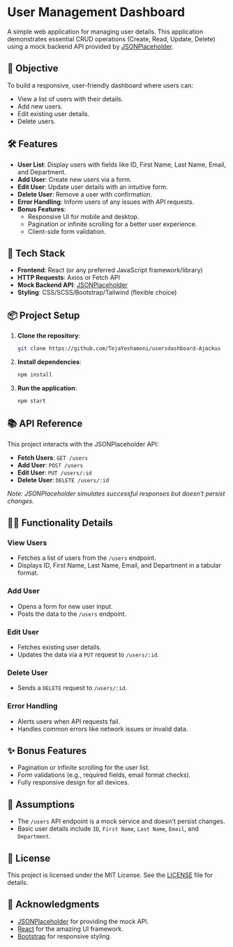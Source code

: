 # User Management Dashboard

A simple web application for managing user details. This application demonstrates essential CRUD operations (Create, Read, Update, Delete) using a mock backend API provided by [JSONPlaceholder](https://jsonplaceholder.typicode.com/).

## 🎯 Objective

To build a responsive, user-friendly dashboard where users can:
- View a list of users with their details.
- Add new users.
- Edit existing user details.
- Delete users.

## 🛠️ Features

- **User List**: Display users with fields like ID, First Name, Last Name, Email, and Department.
- **Add User**: Create new users via a form.
- **Edit User**: Update user details with an intuitive form.
- **Delete User**: Remove a user with confirmation.
- **Error Handling**: Inform users of any issues with API requests.
- **Bonus Features**:
  - Responsive UI for mobile and desktop.
  - Pagination or infinite scrolling for a better user experience.
  - Client-side form validation.

## 🚀 Tech Stack

- **Frontend**: React (or any preferred JavaScript framework/library)
- **HTTP Requests**: Axios or Fetch API
- **Mock Backend API**: [JSONPlaceholder](https://jsonplaceholder.typicode.com/)
- **Styling**: CSS/SCSS/Bootstrap/Tailwind (flexible choice)

## 📦 Project Setup

1. **Clone the repository**:
   ```bash
   git clone https://github.com/TejaYeshamoni/usersdashboard-Ajackus
   ```

2. **Install dependencies**:
   ```bash
   npm install
   ```

3. **Run the application**:
   ```bash
   npm start
   ```

## 📚 API Reference

This project interacts with the JSONPlaceholder API:

- **Fetch Users**: `GET /users`
- **Add User**: `POST /users`
- **Edit User**: `PUT /users/:id`
- **Delete User**: `DELETE /users/:id`

_Note: JSONPlaceholder simulates successful responses but doesn't persist changes._

## 🧑‍💻 Functionality Details

### View Users
- Fetches a list of users from the `/users` endpoint.
- Displays ID, First Name, Last Name, Email, and Department in a tabular format.

### Add User
- Opens a form for new user input.
- Posts the data to the `/users` endpoint.

### Edit User
- Fetches existing user details.
- Updates the data via a `PUT` request to `/users/:id`.

### Delete User
- Sends a `DELETE` request to `/users/:id`.

### Error Handling
- Alerts users when API requests fail.
- Handles common errors like network issues or invalid data.


## ✨ Bonus Features

- Pagination or infinite scrolling for the user list.
- Form validations (e.g., required fields, email format checks).
- Fully responsive design for all devices.

## 📘 Assumptions

- The `/users` API endpoint is a mock service and doesn't persist changes.
- Basic user details include `ID`, `First Name`, `Last Name`, `Email`, and `Department`.

## 📄 License

This project is licensed under the MIT License. See the [LICENSE](LICENSE) file for details.

## 🙌 Acknowledgments

- [JSONPlaceholder](https://jsonplaceholder.typicode.com/) for providing the mock API.
- [React](https://reactjs.org/) for the amazing UI framework.
- [Bootstrap](https://getbootstrap.com/) for responsive styling.
